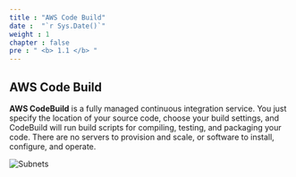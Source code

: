 ```yaml
---
title : "AWS Code Build"
date :  "`r Sys.Date()`" 
weight : 1 
chapter : false
pre : " <b> 1.1 </b> "
---
```


## AWS Code Build

**AWS CodeBuild** is a fully managed continuous integration service. You just specify the location of your source code, choose your build settings, and CodeBuild will run build scripts for compiling, testing, and packaging your code. There are no servers to provision and scale, or software to install, configure, and operate.

![Subnets](/images/1-Introduce/aws-codebuild.png?featherlight=false&width=10pc)
